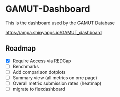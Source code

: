 # GAMUT-Dashboard

This is the dashboard used by the GAMUT Database

https://ampa.shinyapps.io/GAMUT_dashboard


## Roadmap
 - [x] Require Access via REDCap
 - [ ] Benchmarks
 - [ ] Add comparison dotplots
 - [ ] Summary view (all metrics on one page)
 - [ ] Overall metric submission rates (heatmap)
 - [ ] migrate to flexdashboard
